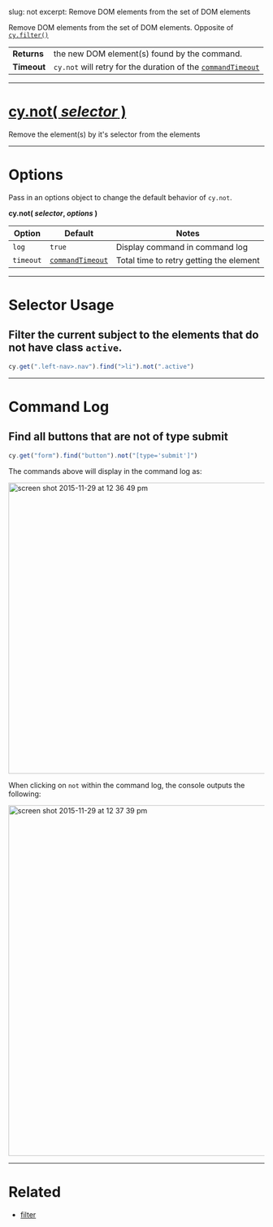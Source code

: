 slug: not
excerpt: Remove DOM elements from the set of DOM elements

Remove DOM elements from the set of DOM elements. Opposite of [`cy.filter()`](https://on.cypress.io/api/filter)

| | |
|--- | --- |
| **Returns** | the new DOM element(s) found by the command. |
| **Timeout** | `cy.not` will retry for the duration of the [`commandTimeout`](https://on.cypress.io/guides/configuration#section-global-options) |

***

# [cy.not( *selector* )](#section-selector-usage)

Remove the element(s) by it's selector from the elements

***

# Options

Pass in an options object to change the default behavior of `cy.not`.

**cy.not( *selector*, *options* )**

Option | Default | Notes
--- | --- | ---
`log` | `true` | Display command in command log
`timeout` | [`commandTimeout`](https://on.cypress.io/guides/configuration#section-global-options) | Total time to retry getting the element

***

# Selector Usage

## Filter the current subject to the elements that do not have class `active`.

```javascript
cy.get(".left-nav>.nav").find(">li").not(".active")
```

***

# Command Log

## Find all buttons that are not of type submit

```javascript
cy.get("form").find("button").not("[type='submit']")
```

The commands above will display in the command log as:

<img width="572" alt="screen shot 2015-11-29 at 12 36 49 pm" src="https://cloud.githubusercontent.com/assets/1271364/11458817/0a846c3c-9696-11e5-9901-5f4376629e75.png">

When clicking on `not` within the command log, the console outputs the following:

<img width="689" alt="screen shot 2015-11-29 at 12 37 39 pm" src="https://cloud.githubusercontent.com/assets/1271364/11458819/0d6870f6-9696-11e5-9364-2685b8ffc71b.png">

***
# Related

- [filter](https://on.cypress.io/api/filter)
